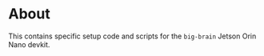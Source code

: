 # About

This contains specific setup code and scripts for the `big-brain` Jetson Orin Nano devkit.
